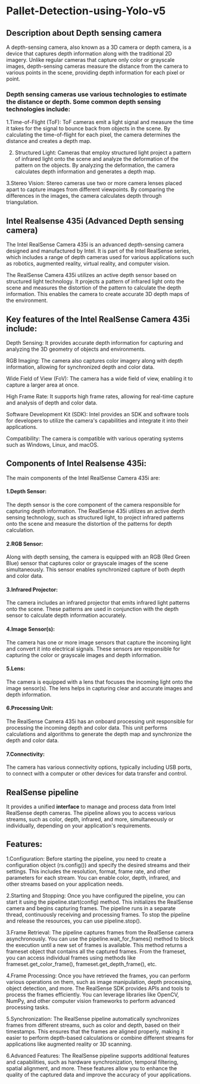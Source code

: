 # Pallet-Detection-using-Yolo-v5

## Description about Depth sensing camera
   A depth-sensing camera, also known as a 3D camera or depth camera, is a device that captures depth information along with the traditional 2D imagery. Unlike regular cameras that capture only color or grayscale images, depth-sensing cameras measure the distance from the camera to various points in the scene, providing depth information for each pixel or point.
   
 ### Depth sensing cameras use various technologies to estimate the distance or depth. Some common depth sensing technologies include:
  1.Time-of-Flight (ToF): 
      ToF cameras emit a light signal and measure the time it takes for the signal to bounce back from objects in the scene. By calculating the time-of-flight for each pixel, the camera determines the distance and creates a depth map.

  2. Structured Light: 
      Cameras that employ structured light project a pattern of infrared light onto the scene and analyze the deformation of the pattern on the objects. By analyzing the deformation, the camera calculates depth information and generates a depth map.

  3.Stereo Vision: 
      Stereo cameras use two or more camera lenses placed apart to capture images from different viewpoints. By comparing the differences in the images, the camera calculates depth through triangulation.

## Intel Realsense 435i (Advanced Depth sensing camera)
   The Intel RealSense Camera 435i is an advanced depth-sensing camera designed and manufactured by Intel. It is part of the Intel RealSense series, which includes a range of depth cameras used for various applications such as robotics, augmented reality, virtual reality, and computer vision.

   The RealSense Camera 435i utilizes an active depth sensor based on structured light technology. It projects a pattern of infrared light onto the scene and measures the distortion of the pattern to calculate the depth information. This enables the camera to create accurate 3D depth maps of the environment.

## Key features of the Intel RealSense Camera 435i include:

  Depth Sensing: 
    It provides accurate depth information for capturing and analyzing the 3D geometry of objects and environments.
      
  RGB Imaging: 
    The camera also captures color imagery along with depth information, allowing for synchronized depth and color data.
      
  Wide Field of View (FoV): 
     The camera has a wide field of view, enabling it to capture a larger area at once.
      
  High Frame Rate: 
     It supports high frame rates, allowing for real-time capture and analysis of depth and color data.
      
  Software Development Kit (SDK): 
     Intel provides an SDK and software tools for developers to utilize the camera's capabilities and integrate it into their applications.
      
   Compatibility: 
      The camera is compatible with various operating systems such as Windows, Linux, and macOS.
      
## Components of Intel Realsense 435i:
The main components of the Intel RealSense Camera 435i are:

   #### 1.Depth Sensor: 
   The depth sensor is the core component of the camera responsible for capturing depth information. The RealSense 435i utilizes an active depth sensing technology, such as structured light, to project infrared patterns onto the scene and measure the distortion of the patterns for depth calculation.

   #### 2.RGB Sensor: 
   Along with depth sensing, the camera is equipped with an RGB (Red Green Blue) sensor that captures color or grayscale images of the scene simultaneously. This sensor enables synchronized capture of both depth and color data.

   #### 3.Infrared Projector: 
   The camera includes an infrared projector that emits infrared light patterns onto the scene. These patterns are used in conjunction with the depth sensor to calculate depth information accurately.

   #### 4.Image Sensor(s): 
   The camera has one or more image sensors that capture the incoming light and convert it into electrical signals. These sensors are responsible for capturing the color or grayscale images and depth information.

   #### 5.Lens: 
   The camera is equipped with a lens that focuses the incoming light onto the image sensor(s). The lens helps in capturing clear and accurate images and depth information.

   #### 6.Processing Unit: 
   The RealSense Camera 435i has an onboard processing unit responsible for processing the incoming depth and color data. This unit performs calculations and algorithms to generate the depth map and synchronize the depth and color data.

   #### 7.Connectivity: 
   The camera has various connectivity options, typically including USB ports, to connect with a computer or other devices for data transfer and control.

## RealSense pipeline
   It provides a unified **interface** to manage and process data from Intel RealSense depth cameras.
   The pipeline allows you to access various streams, such as color, depth, infrared, and more, simultaneously or individually, depending on your application's requirements.
## Features:
   1.Configuration: 
   Before starting the pipeline, you need to create a configuration object (rs.config()) and specify the desired streams and their settings. This includes the resolution, format, frame rate, and other parameters for each stream. You can enable color, depth, infrared, and other streams based on your application needs.

   2.Starting and Stopping:
            Once you have configured the pipeline, you can start it using the pipeline.start(config) method. This initializes the RealSense camera and begins capturing frames. The pipeline runs in a separate thread, continuously receiving and processing frames. To stop the pipeline and release the resources, you can use pipeline.stop().

   3.Frame Retrieval: 
            The pipeline captures frames from the RealSense camera asynchronously. You can use the pipeline.wait_for_frames() method to block the execution until a new set of frames is available. This method returns a frameset object that contains all the captured frames. From the frameset, you can access individual frames using methods like frameset.get_color_frame(), frameset.get_depth_frame(), etc.

   4.Frame Processing: 
            Once you have retrieved the frames, you can perform various operations on them, such as image manipulation, depth processing, object detection, and more. The RealSense SDK provides APIs and tools to process the frames efficiently. You can leverage libraries like OpenCV, NumPy, and other computer vision frameworks to perform advanced processing tasks.

   5.Synchronization: 
            The RealSense pipeline automatically synchronizes frames from different streams, such as color and depth, based on their timestamps. This ensures that the frames are aligned properly, making it easier to perform depth-based calculations or combine different streams for applications like augmented reality or 3D scanning.

   6.Advanced Features: 
            The RealSense pipeline supports additional features and capabilities, such as hardware synchronization, temporal filtering, spatial alignment, and more. These features allow you to enhance the quality of the captured data and improve the accuracy of your applications.
    
